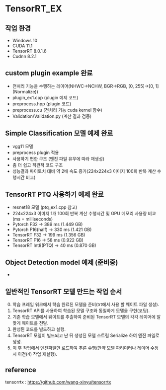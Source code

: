 # TensorRT_EX
## 작업 환경
- Windows 10
- CUDA 11.1
- TensorRT 8.0.1.6
- Cudnn 8.2.1


## custom plugin example 완료 
- 전처리 기능을 수행하는 레이어(NHWC->NCHW, BGR->RGB, [0, 255]->[0, 1] (Normalize))
- plugin_ex1.cpp (plugin 예제 코드)
- preprocess.hpp (plugin 코드)
- preprocess.cu (전처리 기능 cuda kernel 함수)
- Validation/Validation.py (계산 결과 검증)


## Simple Classification 모델 예제 완료
- vgg11 모델
- preprocess plugin 적용
- 사용하기 편한 구조 (엔진 파일 유무에 따라 재생성) 
- 좀 더 쉽고 직관적 코드 구조 
- 성능결과 파이토치 대비 약 2배 속도 증가(224x224x3 이미지 100회 반복 계산 수행시간 비교)


## TensorRT PTQ 사용하기 예제 완료
- resnet18 모델 (ptq_ex1.cpp 참고)
- 224x224x3 이미지 1개 100회 반복 계산 수행시간 및 GPU 메모리 사용량 비교(ms = milliseconds)
- Pytorch  F32			-> 389 ms (1.449 GB)
- Pytorch  F16(half)	-> 330 ms (1.421 GB)
- TensorRT F32			-> 199 ms (1.356 GB)
- TensorRT F16			-> 58 ms  (0.922 GB)
- TensorRT Int8(PTQ)	-> 40 ms  (0.870 GB)


## Object Detection model 예제 (준비중)
- 




## 일반적인 TensorRT 모델 만드는 작업 순서 
0. 학습 프레임 워크에서 학습 완료된 모델을 준비(trt에서 사용 할 웨이트 파일 생성).     
1. TensorRT API를 사용하여 학습된 모델 구조와 동일하게 모델을 구현(코딩).     
2. 기존 학습 모델에서 웨이트를 추출하여 준비된 TensorRT 모델의 각각 레이어에 알맞게 웨이트를 전달.     
3. 완성된 코드를 빌드하고 실행.     
4. TensorRT 모델이 빌드되고 난 뒤 생성된 모델 스트림 Serialize 하여 엔진 파일로 생성.     
5. 이 후 작업에서 엔진파일만 로드하여 추론 수행(만약 모델 파리미터나 레이어 수정시 이전(4) 작업 재실행).     



## reference   
tensorrtx : https://github.com/wang-xinyu/tensorrtx

